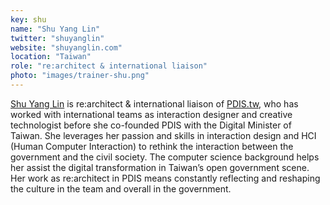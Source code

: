 ```yaml
---
key: shu
name: "Shu Yang Lin"
twitter: "shuyanglin"
website: "shuyanglin.com"
location: "Taiwan"
role: "re:architect & international liaison"
photo: "images/trainer-shu.png"
---
```


[Shu Yang Lin](shuyanglin.com) is re:architect & international liaison of [PDIS.tw](http://pdis.tw/), who has worked with international teams as interaction designer and creative technologist before she co-founded PDIS with the Digital Minister of Taiwan. She leverages her passion and skills in interaction design and HCI (Human Computer Interaction) to rethink the interaction between the government and the civil society. The computer science background helps her assist the digital transformation in Taiwan’s open government scene. Her work as re:architect in PDIS means constantly reflecting and reshaping the culture in the team and overall in the government.